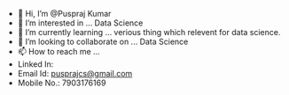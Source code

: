 - 👋 Hi, I’m @Puspraj Kumar
- 👀 I’m interested in ... Data Science
- 🌱 I’m currently learning ... verious thing which relevent for data science.
- 💞️ I’m looking to collaborate on ...  Data Science
- 📫 How to reach me ...
- Linked In: 
- Email Id: pusprajcs@gmail.com
- Mobile No.: 7903176169
<!---
Puspraj/Puspraj is a ✨ special ✨ repository because its `README.md` (this file) appears on your GitHub profile.
You can click the Preview link to take a look at your changes.
--->
